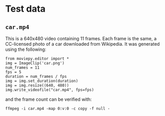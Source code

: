 # Test data

## `car.mp4`

This is a 640x480 video containing 11 frames. Each frame is the same, a CC-licensed photo of a car downloaded from Wikipedia. It was generated using the following:

```
from moviepy.editor import *
img = ImageClip('car.png')
num_frames = 11
fps = 5
duration = num_frames / fps
img = img.set_duration(duration)
img = img.resize((640, 480))
img.write_videofile("car.mp4", fps=fps)
```

and the frame count can be verified with:

```
ffmpeg -i car.mp4 -map 0:v:0 -c copy -f null -
```
